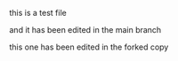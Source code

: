 this is a test file

and it has been edited in the main branch

this one has been edited in the forked copy

